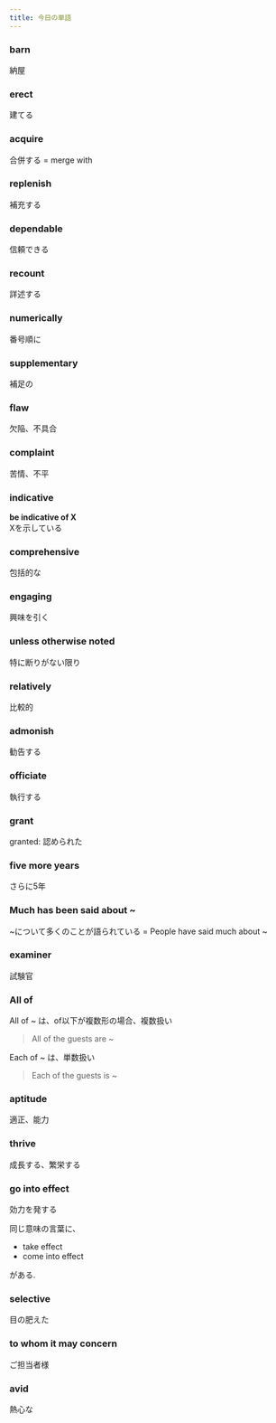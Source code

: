 ```yaml
---
title: 今日の単語
---
```


### barn
納屋

### erect
建てる

### acquire
合併する
= merge with

### replenish
補充する

### dependable
信頼できる

### recount
詳述する

### numerically
番号順に

### supplementary
補足の

### flaw
欠陥、不具合

### complaint
苦情、不平

### indicative
**be indicative of X**  
Xを示している

### comprehensive
包括的な

### engaging
興味を引く

### unless otherwise noted
特に断りがない限り

### relatively
比較的

### admonish
勧告する

### officiate
執行する

### grant
granted: 認められた

### five more years
さらに5年

### Much has been said about ~
\~について多くのことが語られている
= People have said much about \~

### examiner
試験官

### All of
All of \~ は、of以下が複数形の場合、複数扱い
> All of the guests are ~

Each of \~ は、単数扱い
> Each of the guests is ~

### aptitude
適正、能力


### thrive
成長する、繁栄する

### go into effect
効力を発する  

同じ意味の言葉に、
- take effect
- come into effect  

がある.  

### selective
目の肥えた

### to whom it may concern
ご担当者様

### avid
熱心な






